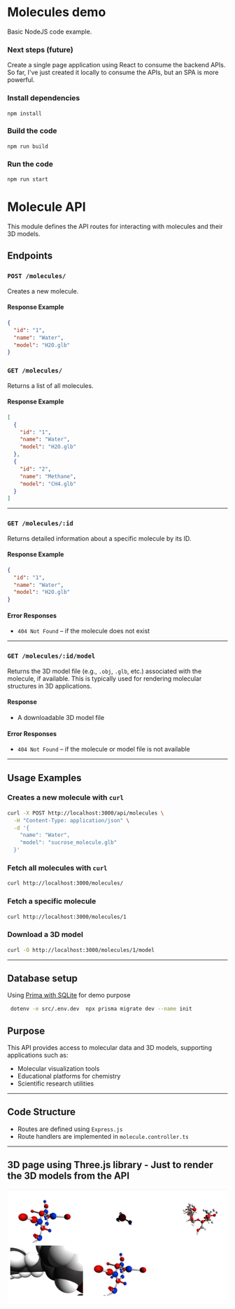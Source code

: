 # Molecules demo
Basic NodeJS code example.

### Next steps (future)
Create a single page application using React to consume the backend APIs. 
So far, I've just created it locally to consume the APIs, but an SPA is more powerful.

### Install dependencies
```shell
npm install
```

### Build the code
```shell
npm run build
```

### Run the code
```shell
npm run start
```

# Molecule API

This module defines the API routes for interacting with molecules and their 3D models.

## Endpoints

### `POST /molecules/`

Creates a new molecule.

#### Response Example
```json
{
  "id": "1",
  "name": "Water",
  "model": "H2O.glb"
}
```

### `GET /molecules/`

Returns a list of all molecules.

#### Response Example
```json
[
  {
    "id": "1",
    "name": "Water",
    "model": "H2O.glb"
  },
  {
    "id": "2",
    "name": "Methane",
    "model": "CH4.glb"
  }
]
```

---

### `GET /molecules/:id`

Returns detailed information about a specific molecule by its ID.

#### Response Example
```json
{
  "id": "1",
  "name": "Water",
  "model": "H2O.glb"
}
```

#### Error Responses
- `404 Not Found` – if the molecule does not exist

---

### `GET /molecules/:id/model`

Returns the 3D model file (e.g., `.obj`, `.glb`, etc.) associated with the molecule, if available. This is typically used for rendering molecular structures in 3D applications.

#### Response
- A downloadable 3D model file

#### Error Responses
- `404 Not Found` – if the molecule or model file is not available

---

## Usage Examples

### Creates a new molecule with `curl`
```bash
curl -X POST http://localhost:3000/api/molecules \
  -H "Content-Type: application/json" \
  -d '{
    "name": "Water",
    "model": "sucrose_molecule.glb"
  }'
```

### Fetch all molecules with `curl`
```bash
curl http://localhost:3000/molecules/
```

### Fetch a specific molecule
```bash
curl http://localhost:3000/molecules/1
```

### Download a 3D model
```bash
curl -O http://localhost:3000/molecules/1/model
```

---

## Database setup
Using [Prima with SQLite](https://www.prisma.io/docs/getting-started/quickstart-sqlite) for demo purpose

```bash
 dotenv -e src/.env.dev  npx prisma migrate dev --name init
```

## Purpose

This API provides access to molecular data and 3D models, supporting applications such as:

- Molecular visualization tools
- Educational platforms for chemistry
- Scientific research utilities

---

## Code Structure

- Routes are defined using `Express.js`
- Route handlers are implemented in `molecule.controller.ts`

---

## 3D page using Three.js library - Just to render the 3D models from the API 

![img.png](img.png)
